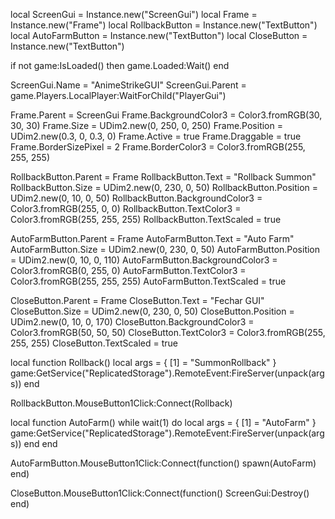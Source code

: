
local ScreenGui = Instance.new("ScreenGui")
local Frame = Instance.new("Frame")
local RollbackButton = Instance.new("TextButton")
local AutoFarmButton = Instance.new("TextButton")
local CloseButton = Instance.new("TextButton")

if not game:IsLoaded() then
    game.Loaded:Wait()
end

ScreenGui.Name = "AnimeStrikeGUI"
ScreenGui.Parent = game.Players.LocalPlayer:WaitForChild("PlayerGui")

Frame.Parent = ScreenGui
Frame.BackgroundColor3 = Color3.fromRGB(30, 30, 30)
Frame.Size = UDim2.new(0, 250, 0, 250)
Frame.Position = UDim2.new(0.3, 0, 0.3, 0)
Frame.Active = true
Frame.Draggable = true
Frame.BorderSizePixel = 2
Frame.BorderColor3 = Color3.fromRGB(255, 255, 255)

RollbackButton.Parent = Frame
RollbackButton.Text = "Rollback Summon"
RollbackButton.Size = UDim2.new(0, 230, 0, 50)
RollbackButton.Position = UDim2.new(0, 10, 0, 50)
RollbackButton.BackgroundColor3 = Color3.fromRGB(255, 0, 0)
RollbackButton.TextColor3 = Color3.fromRGB(255, 255, 255)
RollbackButton.TextScaled = true

AutoFarmButton.Parent = Frame
AutoFarmButton.Text = "Auto Farm"
AutoFarmButton.Size = UDim2.new(0, 230, 0, 50)
AutoFarmButton.Position = UDim2.new(0, 10, 0, 110)
AutoFarmButton.BackgroundColor3 = Color3.fromRGB(0, 255, 0)
AutoFarmButton.TextColor3 = Color3.fromRGB(255, 255, 255)
AutoFarmButton.TextScaled = true

CloseButton.Parent = Frame
CloseButton.Text = "Fechar GUI"
CloseButton.Size = UDim2.new(0, 230, 0, 50)
CloseButton.Position = UDim2.new(0, 10, 0, 170)
CloseButton.BackgroundColor3 = Color3.fromRGB(50, 50, 50)
CloseButton.TextColor3 = Color3.fromRGB(255, 255, 255)
CloseButton.TextScaled = true

local function Rollback()
    local args = {
        [1] = "SummonRollback"
    }
    game:GetService("ReplicatedStorage").RemoteEvent:FireServer(unpack(args))
end

RollbackButton.MouseButton1Click:Connect(Rollback)

local function AutoFarm()
    while wait(1) do
        local args = {
            [1] = "AutoFarm"
        }
        game:GetService("ReplicatedStorage").RemoteEvent:FireServer(unpack(args))
    end
end

AutoFarmButton.MouseButton1Click:Connect(function()
    spawn(AutoFarm)
end)

CloseButton.MouseButton1Click:Connect(function()
    ScreenGui:Destroy()
end)
